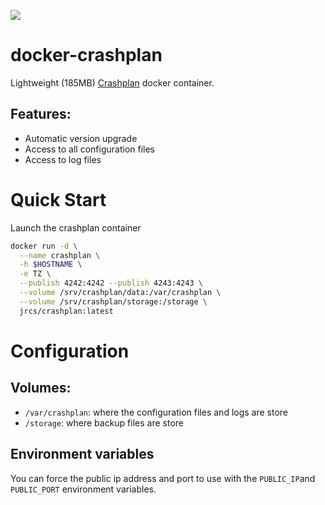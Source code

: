 [![](https://badge.imagelayers.io/jrcs/crashplan:latest.svg)](https://imagelayers.io/?images=jrcs/crashplan:latest 'Get your own badge on imagelayers.io')
# docker-crashplan
Lightweight (185MB) [Crashplan](http://www.crashplan.com) docker container.

## Features:
* Automatic version upgrade
* Access to all configuration files
* Access to log files

# Quick Start

Launch the crashplan container

```bash
docker run -d \
  --name crashplan \
  -h $HOSTNAME \
  -e TZ \
  --publish 4242:4242 --publish 4243:4243 \
  --volume /srv/crashplan/data:/var/crashplan \
  --volume /srv/crashplan/storage:/storage \
  jrcs/crashplan:latest
```

# Configuration  

## Volumes:
* `/var/crashplan`: where the configuration files and logs are store
* `/storage`: where backup files are store

## Environment variables
You can force the public ip address and port to use with the `PUBLIC_IP`and `PUBLIC_PORT` environment variables.
